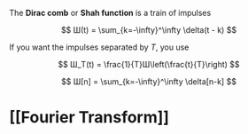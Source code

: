 The **Dirac comb** or **Shah function** is a train of impulses

$$
Ш(t) = \sum_{k=-\infty}^\infty \delta(t - k)
$$

If you want the impulses separated by $T$, you use

$$
Ш_T(t) = \frac{1}{T}Ш\left(\frac{t}{T}\right)
$$

$$
Ш[n] = \sum_{k=-\infty}^\infty \delta[n-k]
$$

# [[Fourier Transform]]
